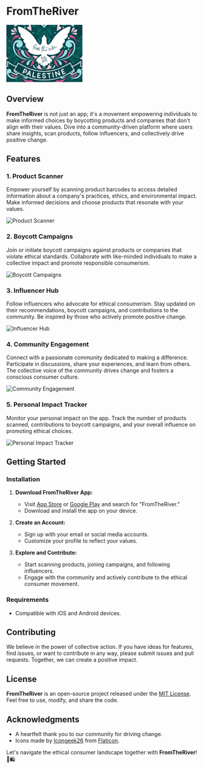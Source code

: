 # FromTheRiver


<img src="https://github.com/mahirahmed691/FromTheRiver/blob/main/assets/logo.png" width="200">

## Overview

**FromTheRiver** is not just an app; it's a movement empowering individuals to make informed choices by boycotting products and companies that don't align with their values. Dive into a community-driven platform where users share insights, scan products, follow influencers, and collectively drive positive change.

## Features

### 1. Product Scanner

Empower yourself by scanning product barcodes to access detailed information about a company's practices, ethics, and environmental impact. Make informed decisions and choose products that resonate with your values.

![Product Scanner](link_to_product_scanner_image)

### 2. Boycott Campaigns

Join or initiate boycott campaigns against products or companies that violate ethical standards. Collaborate with like-minded individuals to make a collective impact and promote responsible consumerism.

![Boycott Campaigns](link_to_boycott_campaigns_image)

### 3. Influencer Hub

Follow influencers who advocate for ethical consumerism. Stay updated on their recommendations, boycott campaigns, and contributions to the community. Be inspired by those who actively promote positive change.

![Influencer Hub](link_to_influencer_hub_image)

### 4. Community Engagement

Connect with a passionate community dedicated to making a difference. Participate in discussions, share your experiences, and learn from others. The collective voice of the community drives change and fosters a conscious consumer culture.

![Community Engagement](link_to_community_engagement_image)

### 5. Personal Impact Tracker

Monitor your personal impact on the app. Track the number of products scanned, contributions to boycott campaigns, and your overall influence on promoting ethical choices.

![Personal Impact Tracker](link_to_personal_impact_tracker_image)

## Getting Started

### Installation

1. **Download FromTheRiver App:**
   - Visit [App Store](#) or [Google Play](#) and search for "FromTheRiver."
   - Download and install the app on your device.

2. **Create an Account:**
   - Sign up with your email or social media accounts.
   - Customize your profile to reflect your values.

3. **Explore and Contribute:**
   - Start scanning products, joining campaigns, and following influencers.
   - Engage with the community and actively contribute to the ethical consumer movement.

### Requirements

- Compatible with iOS and Android devices.

## Contributing

We believe in the power of collective action. If you have ideas for features, find issues, or want to contribute in any way, please submit issues and pull requests. Together, we can create a positive impact.

## License

**FromTheRiver** is an open-source project released under the [MIT License](LICENSE). Feel free to use, modify, and share the code.

## Acknowledgments

- A heartfelt thank you to our community for driving change.
- Icons made by [Icongeek26](https://www.flaticon.com/authors/icongeek26) from [Flaticon](https://www.flaticon.com/).

Let's navigate the ethical consumer landscape together with **FromTheRiver**! 🌊🛍️
